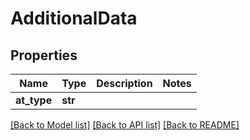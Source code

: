 # AdditionalData

## Properties
Name | Type | Description | Notes
------------ | ------------- | ------------- | -------------
**at_type** | **str** |  | 

[[Back to Model list]](../README.md#documentation-for-models) [[Back to API list]](../README.md#documentation-for-api-endpoints) [[Back to README]](../README.md)

